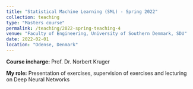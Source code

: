 ```yaml
---
title: "Statistical Machine Learning (SML) - Spring 2022"
collection: teaching
type: "Masters course"
permalink: /teaching/2022-spring-teaching-4
venue: "Faculty of Engineering, University of Southern Denmark, SDU"
date: 2022-02-01
location: "Odense, Denmark"
---
```

<b>Course incharge:</b> Prof. Dr. Norbert Kruger

<b>My role:</b> Presentation of exercises, supervision of exercises and lecturing on Deep Neural Networks
